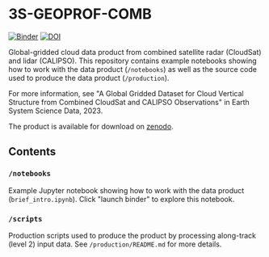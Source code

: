 # 3S-GEOPROF-COMB
[![Binder](https://mybinder.org/badge_logo.svg)](https://mybinder.org/v2/gh/bertrandclim/3S-GEOPROF-COMB/HEAD?labpath=notebooks%2Fbrief_intro.ipynb) [![DOI](https://zenodo.org/badge/709603243.svg)](https://zenodo.org/doi/10.5281/zenodo.10689927)

Global-gridded cloud data product from combined satellite radar (CloudSat) and lidar (CALIPSO). This repository contains example notebooks showing how to work with the data product (`/notebooks`) as well as the source code used to produce the data product (`/production`).

For more information, see "A Global Gridded Dataset for Cloud Vertical Structure from Combined CloudSat and CALIPSO Observations" in Earth System Science Data, 2023.

The product is available for download on [zenodo](https://zenodo.org/records/8057791).

## Contents
### `/notebooks`
Example Jupyter notebook showing how to work with the data product (`brief_intro.ipynb`). Click "launch binder" to explore this notebook.

### `/scripts` 
Production scripts used to produce the product by processing along-track (level 2) input data. See `/production/README.md` for more details.

